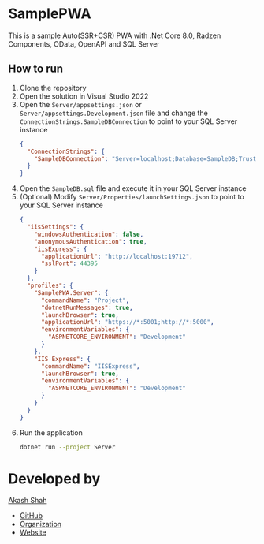 # SamplePWA
This is a sample Auto(SSR+CSR) PWA with .Net Core 8.0, Radzen Components, OData, OpenAPI and SQL Server

## How to run
1. Clone the repository
2. Open the solution in Visual Studio 2022
3. Open the `Server/appsettings.json` or `Server/appsettings.Development.json` file and change the `ConnectionStrings.SampleDBConnection` to point to your SQL Server instance
	```json
	{
	  "ConnectionStrings": {
		"SampleDBConnection": "Server=localhost;Database=SampleDB;Trusted_Connection=True;"
	  }
	}
	```
4. Open the `SampleDB.sql` file and execute it in your SQL Server instance
5. (Optional) Modify `Server/Properties/launchSettings.json` to point to your SQL Server instance
	```json
	{
      "iisSettings": {
        "windowsAuthentication": false,
        "anonymousAuthentication": true,
        "iisExpress": {
          "applicationUrl": "http://localhost:19712",
          "sslPort": 44395
        }
      },
      "profiles": {
        "SamplePWA.Server": {
          "commandName": "Project",
          "dotnetRunMessages": true,
          "launchBrowser": true,
          "applicationUrl": "https://*:5001;http://*:5000",
          "environmentVariables": {
            "ASPNETCORE_ENVIRONMENT": "Development"
          }
        },
        "IIS Express": {
          "commandName": "IISExpress",
          "launchBrowser": true,
          "environmentVariables": {
            "ASPNETCORE_ENVIRONMENT": "Development"
          }
        }
      }
    }
	```
6. Run the application
    ```bash
    dotnet run --project Server
	```

# Developed by
  [Akash Shah](https://www.buymeacoffee.com/aksbju)
- [GitHub](https://www.github.com/itsalfredakku)
- [Organization](https://www.github.com/devstroop)
- [Website](https://www.devstroop.com)
